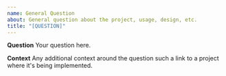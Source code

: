 ```yaml
---
name: General Question
about: General question about the project, usage, design, etc.
title: "[QUESTION]"
---
```


**Question**
Your question here.

**Context**
Any additional context around the question such a link to a project where it's being implemented.